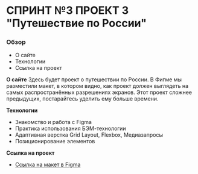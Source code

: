 # СПРИНТ №3 ПРОЕКТ 3 "Путешествие по России"

### Обзор
* О сайте
* Технологии
* Ссылка на проект

**О сайте**
Здесь будет проект о путешествии по России.
В Фигме мы разместили макет, в котором видно, как проект должен выглядеть на самых распространённых разрешениях экранов.
Этот проект сложнее предыдущих, постарайтесь уделить ему больше времени.

**Технологии**
* Знакомство и работа с Figma
* Практика использования БЭМ-технологии
* Адаптивная верстка Grid Layout, Flexbox, Медиазапросы
* Позиционирование элементов

**Ссылка на проект**

* [Ссылка на макет в Figma](https://www.figma.com/file/5S2WSbEFL6awjVWJ0NWL8Q/Sprint-3_-Russia-_-desktop-mobile?node-id=28503%3A0)
